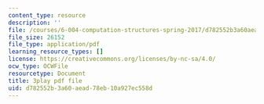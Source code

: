 ```yaml
---
content_type: resource
description: ''
file: /courses/6-004-computation-structures-spring-2017/d782552b3a60aead78eb10a927ec558d_7dhuZ6V9tcY.pdf
file_size: 26152
file_type: application/pdf
learning_resource_types: []
license: https://creativecommons.org/licenses/by-nc-sa/4.0/
ocw_type: OCWFile
resourcetype: Document
title: 3play pdf file
uid: d782552b-3a60-aead-78eb-10a927ec558d
---
```

